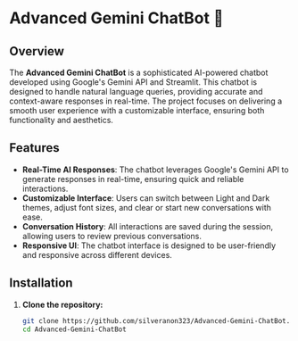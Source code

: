 # Advanced Gemini ChatBot 🤖

## Overview
The **Advanced Gemini ChatBot** is a sophisticated AI-powered chatbot developed using Google's Gemini API and Streamlit. This chatbot is designed to handle natural language queries, providing accurate and context-aware responses in real-time. The project focuses on delivering a smooth user experience with a customizable interface, ensuring both functionality and aesthetics.

## Features
- **Real-Time AI Responses**: The chatbot leverages Google's Gemini API to generate responses in real-time, ensuring quick and reliable interactions.
- **Customizable Interface**: Users can switch between Light and Dark themes, adjust font sizes, and clear or start new conversations with ease.
- **Conversation History**: All interactions are saved during the session, allowing users to review previous conversations.
- **Responsive UI**: The chatbot interface is designed to be user-friendly and responsive across different devices.

## Installation

1. **Clone the repository:**
   ```bash
   git clone https://github.com/silveranon323/Advanced-Gemini-ChatBot.git
   cd Advanced-Gemini-ChatBot
